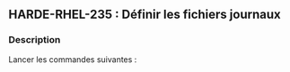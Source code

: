 ## HARDE-RHEL-235 : Définir les fichiers journaux

### Description

Lancer les commandes suivantes :

